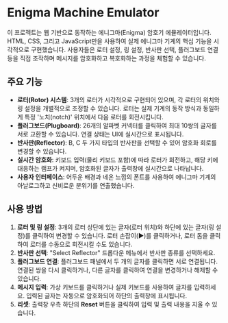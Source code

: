 Enigma Machine Emulator
======================

이 프로젝트는 웹 기반으로 동작하는 에니그마(Enigma) 암호기 에뮬레이터입니다. HTML, CSS, 그리고 JavaScript만을 사용하여 실제 에니그마 기계의 핵심 기능을 시각적으로 구현했습니다. 사용자들은 로터 설정, 링 설정, 반사판 선택, 플러그보드 연결 등을 직접 조작하며 메시지를 암호화하고 복호화하는 과정을 체험할 수 있습니다.

## 주요 기능

* **로터(Rotor) 시스템**: 3개의 로터가 시각적으로 구현되어 있으며, 각 로터의 위치와 링 설정을 개별적으로 조정할 수 있습니다. 로터는 실제 기계의 동작 방식과 동일하게 특정 '노치(notch)' 위치에서 다음 로터를 회전시킵니다.
* **플러그보드(Plugboard)**: 26개의 알파벳 커넥터를 클릭하여 최대 10쌍의 글자를 서로 교환할 수 있습니다. 연결 상태는 UI에 실시간으로 표시됩니다.
* **반사판(Reflector)**: B, C 두 가지 타입의 반사판을 선택할 수 있어 암호화 회로를 변경할 수 있습니다.
* **실시간 암호화**: 키보드 입력(물리 키보드 포함)에 따라 로터가 회전하고, 해당 키에 대응하는 램프가 켜지며, 암호화된 글자가 출력창에 실시간으로 나타납니다.
* **사용자 인터페이스**: 어두운 배경과 네온 느낌의 폰트를 사용하여 에니그마 기계의 아날로그하고 신비로운 분위기를 연출했습니다.

## 사용 방법

1.  **로터 및 링 설정**: 3개의 로터 상단에 있는 글자(로터 위치)와 하단에 있는 글자(링 설정)를 클릭하여 변경할 수 있습니다. 로터 손잡이(▶)를 클릭하거나, 로터 돔을 클릭하여 로터를 수동으로 회전시킬 수도 있습니다.
2.  **반사판 선택**: "Select Reflector" 드롭다운 메뉴에서 반사판 종류를 선택하세요.
3.  **플러그보드 연결**: 플러그보드 패널에서 두 개의 글자를 클릭하면 서로 연결됩니다. 연결된 쌍을 다시 클릭하거나, 다른 글자를 클릭하여 연결을 변경하거나 해제할 수 있습니다.
4.  **메시지 입력**: 가상 키보드를 클릭하거나 실제 키보드를 사용하여 글자를 입력하세요. 입력된 글자는 자동으로 암호화되어 하단의 출력창에 표시됩니다.
5.  **리셋**: 출력창 우측 하단의 **Reset** 버튼을 클릭하여 입력 및 출력 내용을 지울 수 있습니다.
